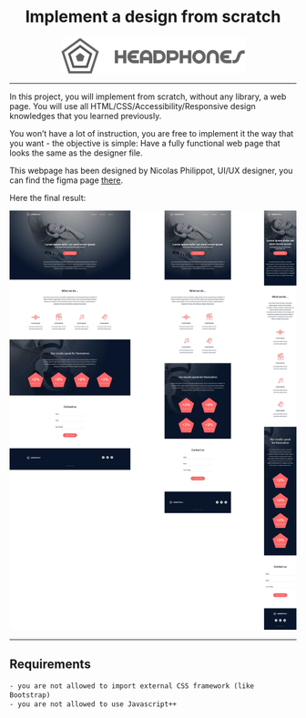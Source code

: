 <div align="center">

# Implement a design from scratch

![image](./images/logo_headphones%20grey.png)

</div>

---

In this project, you will implement from scratch, without any library, a web page. You will use all HTML/CSS/Accessibility/Responsive design knowledges that you learned previously.

You won’t have a lot of instruction, you are free to implement it the way that you want - the objective is simple: Have a fully functional web page that looks the same as the designer file.

This webpage has been designed by Nicolas Philippot, UI/UX designer, you can find the figma page [there](https://www.figma.com/file/FfnVADRC9xgI3yiZliTBYZ/Holberton-School---Headphone-company?type=design&node-id=0-362&mode=design&t=2WpIoQPPq48MZ8fv-0).

Here the final result:


![image](./images/visual%20webdesign%20responsive.jpeg)


---


## Requirements
    - you are not allowed to import external CSS framework (like Bootstrap)
    - you are not allowed to use Javascript++

